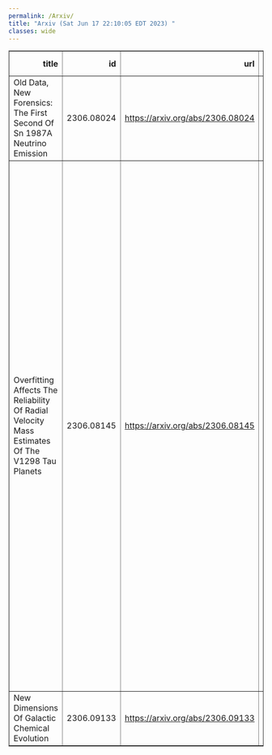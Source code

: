 ```yaml
---
permalink: /Arxiv/
title: "Arxiv (Sat Jun 17 22:10:05 EDT 2023) "
classes: wide
---
```

<table border="1" class="dataframe">
  <thead>
    <tr style="text-align: right;">
      <th>title</th>
      <th>id</th>
      <th>url</th>
      <th>authors</th>
      <th>Local Authors</th>
    </tr>
  </thead>
  <tbody>
    <tr>
      <td>Old Data, New Forensics: The First Second Of Sn 1987A Neutrino Emission</td>
      <td>2306.08024</td>
      <td><a href="https://arxiv.org/abs/2306.08024" target="_blank">https://arxiv.org/abs/2306.08024</a></td>
      <td>Shirley Weishi Li, John F. Beacom, Luke F. Roberts, Francesco Capozzi</td>
      <td>John Beacom, John F. Beacom</td>
    </tr>
    <tr>
      <td>Overfitting Affects The Reliability Of Radial Velocity Mass Estimates Of   The V1298 Tau Planets</td>
      <td>2306.08145</td>
      <td><a href="https://arxiv.org/abs/2306.08145" target="_blank">https://arxiv.org/abs/2306.08145</a></td>
      <td>Sarah Blunt, Adolfo Carvalho, Trevor J. David, Charles Beichman, Jon K. Zink, Eric Gaidos, Aida Behmard, Luke G. Bouma, Devin Cody, Fei Dai, Daniel Foreman-Mackey, Sam Grunblatt, Andrew W. Howard, Molly Kosiarek, Heather A. Knutson, Ryan A. Rubenzahl, Corey Beard, Ashley Chontos, Steven Giacalone, Teruyuki Hirano, Marshall C. Johnson, Jack Lubin, Joseph M. Akana Murphy, Erik A Petigura, Judah Van Zandt, Lauren Weiss</td>
      <td>Marshall Johnson</td>
    </tr>
    <tr>
      <td>New Dimensions Of Galactic Chemical Evolution</td>
      <td>2306.09133</td>
      <td><a href="https://arxiv.org/abs/2306.09133" target="_blank">https://arxiv.org/abs/2306.09133</a></td>
      <td>David H. Weinberg</td>
      <td>David Weinberg</td>
    </tr>
  </tbody>
</table>